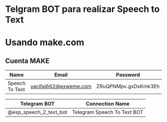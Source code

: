 # Telgram BOT para realizar Speech to Text
# Usando make.com

## Cuenta MAKE

| Name | Email | Password |
| --- | --- | --- |
| Speech To Text | yacifaj662@exweme.com | ZRuQPNMpv.gxDsKmk3Eh |

| Telegram BOT | Connection Name |
| --- | --- |
| @esp_speech_2_text_bot | Telegram Speech To Text BOT |
